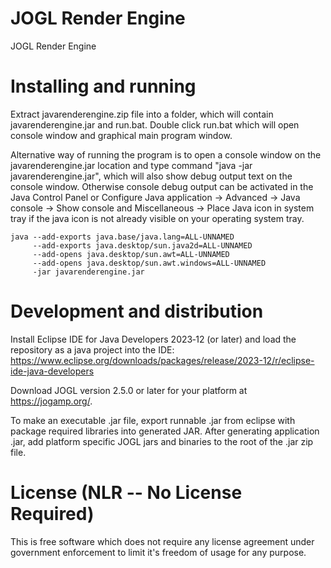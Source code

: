 # JOGL Render Engine
JOGL Render Engine

# Installing and running

Extract javarenderengine.zip file into a folder, which will contain javarenderengine.jar and run.bat.
Double click run.bat which will open console window and graphical main program window.

Alternative way of running the program is to open a console window on the javarenderengine.jar location and type command
"java -jar javarenderengine.jar", which will also show debug output text on the console window. Otherwise console debug output
can be activated in the Java Control Panel or Configure Java application -> Advanced -> Java console -> Show console and
Miscellaneous -> Place Java icon in system tray if the java icon is not already visible on your operating system tray.

```
java --add-exports java.base/java.lang=ALL-UNNAMED
     --add-exports java.desktop/sun.java2d=ALL-UNNAMED
     --add-opens java.desktop/sun.awt=ALL-UNNAMED
     --add-opens java.desktop/sun.awt.windows=ALL-UNNAMED
     -jar javarenderengine.jar
```

# Development and distribution

Install Eclipse IDE for Java Developers 2023‑12 (or later) and load the repository as a java project into the IDE:
https://www.eclipse.org/downloads/packages/release/2023-12/r/eclipse-ide-java-developers

Download JOGL version 2.5.0 or later for your platform at https://jogamp.org/.

To make an executable .jar file, export runnable .jar from eclipse with package required libraries into generated JAR.
After generating application .jar, add platform specific JOGL jars and binaries to the root of the .jar zip file.

# License (NLR -- No License Required)
This is free software which does not require any license agreement under government enforcement to limit it's freedom of usage for any purpose.


